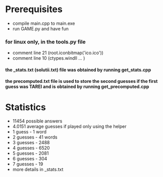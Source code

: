 # Prerequisites
* compile main.cpp to main.exe
* run GAME.py and have fun

### for linux only, in the tools.py file 
*    comment line 21 (root.iconbitmap('ico.ico'))
*    comment line 10 (ctypes.windll ... )

#### the _stats.txt (solutii.txt) file was obtained by running get_stats.cpp
#### the precomputed.txt file is used to store the second guesses if the first guess was TAREI and is obtained by running get_precomputed.cpp
# Statistics
* 11454 possible answers
* 4.0151 average guesses if played only using the helper
* 1 guess - 1 word
* 2 guesses - 41 words
* 3 guesses - 2488
* 4 guesses - 6520
* 5 guesses - 2081
* 6 guesses - 304
* 7 guesses - 19
* more details in _stats.txt